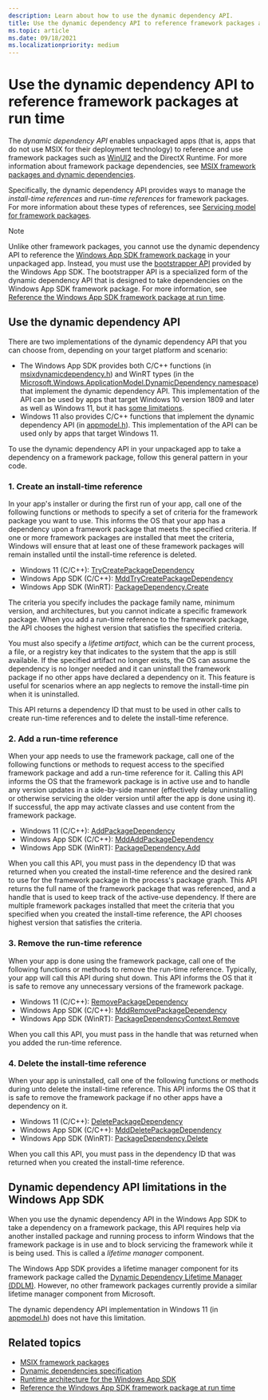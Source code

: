 ```yaml
---
description: Learn about how to use the dynamic dependency API.
title: Use the dynamic dependency API to reference framework packages at run time
ms.topic: article
ms.date: 09/18/2021
ms.localizationpriority: medium
---
```


# Use the dynamic dependency API to reference framework packages at run time

The *dynamic dependency API* enables unpackaged apps (that is, apps that do not use MSIX for their deployment technology) to reference and use framework packages such as [WinUI2](../../../winui/winui2/index.md) and the DirectX Runtime. For more information about framework package dependencies, see [MSIX framework packages and dynamic dependencies](framework-packages-overview.md).

Specifically, the dynamic dependency API provides ways to manage the *install-time references* and *run-time references* for framework packages. For more information about these types of references, see [Servicing model for framework packages](framework-packages-overview.md#servicing-model-for-framework-packages). 

> [!NOTE]
> Unlike other framework packages, you cannot use the dynamic dependency API to reference the [Windows App SDK framework package](../../../windows-app-sdk/deployment-architecture.md#framework-package) in your unpackaged app. Instead, you must use the [bootstrapper API](/windows/windows-app-sdk/api/win32/_bootstrap/) provided by the Windows App SDK. The bootstrapper API is a specialized form of the dynamic dependency API that is designed to take dependencies on the Windows App SDK framework package. For more information, see [Reference the Windows App SDK framework package at run time](../../../windows-app-sdk/reference-framework-package-run-time.md).

## Use the dynamic dependency API

There are two implementations of the dynamic dependency API that you can choose from, depending on your target platform and scenario:

- The Windows App SDK provides both C/C++ functions (in [msixdynamicdependency.h](/windows/windows-app-sdk/api/win32/msixdynamicdependency)) and WinRT types (in the [Microsoft.Windows.ApplicationModel.DynamicDependency namespace](/windows/windows-app-sdk/api/winrt/microsoft.windows.applicationmodel.dynamicdependency)) that implement the dynamic dependency API. This implementation of the API can be used by apps that target Windows 10 version 1809 and later as well as Windows 11, but it has [some limitations](#dynamic-dependency-api-limitations-in-the-windows-app-sdk).
- Windows 11 also provides C/C++ functions that implement the dynamic dependency API (in [appmodel.h](/windows/win32/api/appmodel)). This implementation of the API can be used only by apps that target Windows 11.

To use the dynamic dependency API in your unpackaged app to take a dependency on a framework package, follow this general pattern in your code.

### 1. Create an install-time reference

In your app's installer or during the first run of your app, call one of the following functions or methods to specify a set of criteria for the framework package you want to use. This informs the OS that your app has a dependency upon a framework package that meets the specified criteria. If one or more framework packages are installed that meet the criteria, Windows will ensure that at least one of these framework packages will remain installed until the install-time reference is deleted.

- Windows 11 (C/C++): [TryCreatePackageDependency](/windows/win32/api/appmodel/nf-appmodel-trycreatepackagedependency)
- Windows App SDK (C/C++): [MddTryCreatePackageDependency](/windows/windows-app-sdk/api/win32/msixdynamicdependency/nf-msixdynamicdependency-mddtrycreatepackagedependency)
- Windows App SDK (WinRT): [PackageDependency.Create](/windows/windows-app-sdk/api/winrt/microsoft.windows.applicationmodel.dynamicdependency.packagedependency.create)

The criteria you specify includes the package family name, minimum version, and architectures, but you cannot indicate a specific framework package. When you add a run-time reference to the framework package, the API chooses the highest version that satisfies the specified criteria.

You must also specify a *lifetime artifact*, which can be the current process, a file, or a registry key that indicates to the system that the app is still available. If the specified artifact no longer exists, the OS can assume the dependency is no longer needed and it can uninstall the framework package if no other apps have declared a dependency on it. This feature is useful for scenarios where an app neglects to remove the install-time pin when it is uninstalled.

This API returns a dependency ID that must to be used in other calls to create run-time references and to delete the install-time reference.

### 2. Add a run-time reference

When your app needs to use the framework package, call one of the following functions or methods to request access to the specified framework package and add a run-time reference for it. Calling this API informs the OS that the framework package is in active use and to handle any version updates in a side-by-side manner (effectively delay uninstalling or otherwise servicing the older version until after the app is done using it). If successful, the app may activate classes and use content from the framework package.

- Windows 11 (C/C++): [AddPackageDependency](/windows/win32/api/appmodel/nf-appmodel-addpackagedependency)
- Windows App SDK (C/C++): [MddAddPackageDependency](/windows/windows-app-sdk/api/win32/msixdynamicdependency/nf-msixdynamicdependency-mddaddpackagedependency)
- Windows App SDK (WinRT): [PackageDependency.Add](/windows/windows-app-sdk/api/winrt/microsoft.windows.applicationmodel.dynamicdependency.packagedependency.add)

When you call this API, you must pass in the dependency ID that was returned when you created the install-time reference and the desired rank to use for the framework package in the process's package graph. This API returns the full name of the framework package that was referenced, and a handle that is used to keep track of the active-use dependency. If there are multiple framework packages installed that meet the criteria that you specified when you created the install-time reference, the API chooses highest version that satisfies the criteria.

### 3. Remove the run-time reference

When your app is done using the framework package, call one of the following functions or methods to remove the run-time reference. Typically, your app will call this API during shut down. This API informs the OS that it is safe to remove any unnecessary versions of the framework package.

- Windows 11 (C/C++): [RemovePackageDependency](/windows/win32/api/appmodel/nf-appmodel-removepackagedependency)
- Windows App SDK (C/C++): [MddRemovePackageDependency](/windows/windows-app-sdk/api/win32/msixdynamicdependency/nf-msixdynamicdependency-mddremovepackagedependency)
- Windows App SDK (WinRT): [PackageDependencyContext.Remove](/windows/windows-app-sdk/api/winrt/microsoft.windows.applicationmodel.dynamicdependency.packagedependencycontext.remove)

When you call this API, you must pass in the handle that was returned when you added the run-time reference.

### 4. Delete the install-time reference

When your app is uninstalled, call one of the following functions or methods during unto delete the install-time reference. This API informs the OS that it is safe to remove the framework package if no other apps have a dependency on it.

- Windows 11 (C/C++): [DeletePackageDependency](/windows/win32/api/appmodel/nf-appmodel-deletepackagedependency)
- Windows App SDK (C/C++): [MddDeletePackageDependency](/windows/windows-app-sdk/api/win32/msixdynamicdependency/nf-msixdynamicdependency-mdddeletepackagedependency)
- Windows App SDK (WinRT): [PackageDependency.Delete](/windows/windows-app-sdk/api/winrt/microsoft.windows.applicationmodel.dynamicdependency.packagedependency.delete)

When you call this API, you must pass in the dependency ID that was returned when you created the install-time reference.

## Dynamic dependency API limitations in the Windows App SDK

When you use the dynamic dependency API in the Windows App SDK to take a dependency on a framework package, this API requires help via another installed package and running process to inform Windows that the framework package is in use and to block servicing the framework while it is being used. This is called a *lifetime manager* component.

The Windows App SDK provides a lifetime manager component for its framework package called the [Dynamic Dependency Lifetime Manager (DDLM)](../../../windows-app-sdk/deployment-architecture.md#dynamic-dependency-lifetime-manager-ddlm). However, no other framework packages currently provide a similar lifetime manager component from Microsoft.

The dynamic dependency API implementation in Windows 11 (in [appmodel.h](/windows/win32/api/appmodel)) does not have this limitation.

## Related topics

- [MSIX framework packages](framework-packages-overview.md)
- [Dynamic dependencies specification](https://github.com/microsoft/WindowsAppSDK/blob/main/specs/dynamicdependencies/DynamicDependencies.md)
- [Runtime architecture for the Windows App SDK](../../../windows-app-sdk/deployment-architecture.md)
- [Reference the Windows App SDK framework package at run time](../../../windows-app-sdk/reference-framework-package-run-time.md)